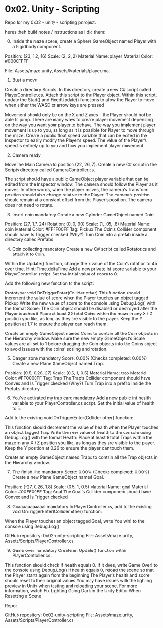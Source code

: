 # 0x02. Unity - Scripting
Repo for my 0x02 - unity - scripting pnroject.

heres theh build notes / instructions as i did them:

0. Inside the maze scene, create a Sphere GameObject named Player with a Rigidbody component.

Position: (23, 1.2, 16)
Scale: (2, 2, 2)
Material Name: player
Material Color: #0000FFFF

File: Assets/maze.unity, Assets/Materials/player.mat

1. Bust a move

Create a directory Scripts. In this directory, create a new C# script called PlayerController.cs. Attach this script to the Player object. Within this script, update the Start() and FixedUpdate() functions to allow the Player to move when either the WASD or arrow keys are pressed

Movement should only be on the X and Z axes – the Player should not be able to jump.
There are many ways to create player movement depending on the way you want your player to behave. The way you implement player movement is up to you, as long as it is possible for Player to move through the maze.
Create a public float speed variable that can be edited in the Inspector to easily modify the Player‘s speed. The value of the Player’s speed is entirely up to you and how you implement player movement.

2. Camera ready

Move the Main Camera to position (22, 26, 7). Create a new C# script in the Scripts directory called CameraController.cs.

The script should have a public GameObject player variable that can be edited from the Inspector window.
The camera should follow the Player as it moves. In other words, when the player moves, the camera’s Transform position should also change relative to the Player.
The camera’s position should remain at a constant offset from the Player‘s position.
The camera does not need to rotate.


3. Insert coin
mandatory
Create a new Cylinder GameObject named Coin.

Position: (27, 1.7, 24)
Rotation: (0, 0, 90)
Scale: (1, .05, .8)
Material Name: coin
Material Color: #FFFF00FF
Tag: Pickup
The Coin‘s Collider component should have Is Trigger checked (Why?)
Turn Coin into a prefab inside a directory called Prefabs

4. Coin collecting
mandatory
Create a new C# script called Rotator.cs and attach it to Coin.

Within the Update() function, change the x value of the Coin‘s rotation to 45 over time.
Hint: Time.deltaTime
Add a new private int score variable to your PlayerController script. Set the initial value of score to 0.

Add the following new function to the script:

Prototype: void OnTriggerEnter(Collider other)
This function should increment the value of score when the Player touches an object tagged Pickup
Write the new value of score to the console using Debug.Log() with the format Score: <value>
The Coin object should be disabled or destroyed after the Player touches it
Place at least 20 total Coins within the maze in any X / Z position you like, as long as they are visible to the player. Keep the Y position at 1.7 to ensure the player can reach them.

Create an empty GameObject named Coins to contain all the Coin objects in the Hierarchy window. Make sure the new empty GameObject’s Scale values are all set to 1 before dragging the Coin objects into the Coins object to avoid issues with the coins’ scaling and rotation.

5. Danger zone
mandatory
Score: 0.00% (Checks completed: 0.00%)
Create a new Plane GameObject named Trap.

Position: (9.5, 0.26, 27)
Scale: (0.5, 1, 0.5)
Material Name: trap
Material Color: #FF0000FF
Tag: Trap
The Trap‘s Collider component should have Convex and Is Trigger checked (Why?)
Turn Trap into a prefab inside the Prefabs directory

6. You've activated my trap card
mandatory
Add a new public int health variable to your PlayerController.cs script. Set the initial value of health to 5.

Add to the existing void OnTriggerEnter(Collider other) function:

This function should decrement the value of health when the Player touches an object tagged Trap
Write the new value of health to the console using Debug.Log() with the format Health: <value>
Place at least 8 total Traps within the maze in any X / Z position you like, as long as they are visible to the player. Keep the Y position at 0.26 to ensure the player can touch them.

Create an empty GameObject named Traps to contain all the Trap objects in the Hierarchy window.

7. The finish line
mandatory
Score: 0.00% (Checks completed: 0.00%)
Create a new Plane GameObject named Goal.

Position: (-27, 0.26, 1.8)
Scale: (0.5, 1, 0.5)
Material Name: goal
Material Color: #00FF00FF
Tag: Goal
The Goal‘s Collider component should have Convex and Is Trigger checked

8. Goaaaaaaaaaaal
mandatory
In PlayerController.cs, add to the existing void OnTriggerEnter(Collider other) function:

When the Player touches an object tagged Goal, write You win! to the console using Debug.Log()


GitHub repository: 0x02-unity-scripting
File: Assets/maze.unity, Assets/Scripts/PlayerController.cs

9. Game over
mandatory
Create an Update() function within PlayerController.cs.

This function should check if health equals 0. If it does, write Game Over! to the console using Debug.Log()
If health equals 0, reload the scene so that the Player starts again from the beginning
The Player‘s health and score should reset to their original values
You may have issues with the lighting preview in Unity when testing and reloading your scene. For more information, watch Fix Lighting Going Dark in the Unity Editor When Resetting a Scene


Repo:

GitHub repository: 0x02-unity-scripting
File: Assets/maze.unity, Assets/Scripts/PlayerController.cs